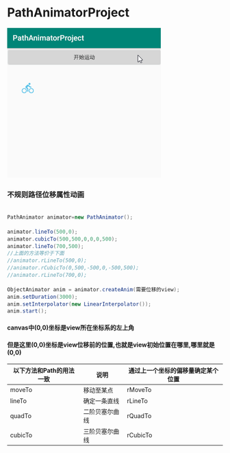 # PathAnimatorProject
<img src="https://github.com/zhongruiAndroid/PathAnimatorProject/blob/master/screenshot/pathanim.gif" alt="image" >
<br/>  

### 不规则路径位移属性动画
```java

PathAnimator animator=new PathAnimator();

animator.lineTo(500,0);
animator.cubicTo(500,500,0,0,0,500);
animator.lineTo(700,500);
//上面的方法等价于下面
//animator.rLineTo(500,0);
//animator.rCubicTo(0,500,-500,0,-500,500);
//animator.rLineTo(700,0);

ObjectAnimator anim = animator.createAnim(需要位移的view);
anim.setDuration(3000);
anim.setInterpolator(new LinearInterpolator());
anim.start();
```
#### canvas中(0,0)坐标是view所在坐标系的左上角
#### 但是这里(0,0)坐标是view位移前的位置,也就是view初始位置在哪里,哪里就是(0,0)
| 以下方法和Path的用法一致 | 说明           | 通过上一个坐标的偏移量确定某个位置 |
|------------------------------|----------------|------------------------------------|
| moveTo                       |      移动至某点  | rMoveTo                            |
| lineTo                       |    确定一条直线  | rLineTo                            |
| quadTo                       | 二阶贝塞尔曲线 | rQuadTo                            |
| cubicTo                      | 三阶贝塞尔曲线 | rCubicTo                           |




